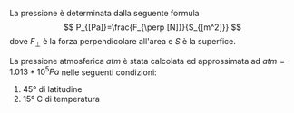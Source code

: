 La pressione è determinata dalla seguente formula
$$ P_{[Pa]}=\frac{F_{\perp [N]}}{S_{[m^2]}} $$
dove $F_\perp$ è la forza perpendicolare all'area e $S$ è la superfice.

La pressione atmosferica $atm$ è stata calcolata ed approssimata ad $atm=1.013*10^5Pa$ nelle seguenti condizioni:
1. 45° di latitudine
2. 15° C di temperatura